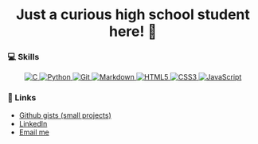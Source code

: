 <h1 align="center">Just a curious high school student here! 👋</h1>

### 💻 Skills
<p align="center">
  <a href="https://www.geeksforgeeks.org/c/c-17-standard/" style: text-decoration: none;> <img src="https://img.shields.io/badge/c-%2300599C.svg?style=for-the-badge&logo=c&logoColor=white" alt="C" /> </a>
  <a href="https://www.python.org/" style: text-decoration: none;> <img src="https://img.shields.io/badge/python-3670A0?style=for-the-badge&logo=python&logoColor=ffdd54" alt="Python" /> </a>
  <a href="https://git-scm.com/" style: text-decoration: none;> <img src="https://img.shields.io/badge/git-%23F05033.svg?style=for-the-badge&logo=git&logoColor=white" alt="Git" /> </a>
  <a href="https://www.markdownguide.org/" style: text-decoration: none;> <img src="https://img.shields.io/badge/markdown-%23000000.svg?style=for-the-badge&logo=markdown&logoColor=white" alt="Markdown" /> </a>
  <a href="https://en.wikipedia.org/wiki/HTML5" style: text-decoration: none;> <img src="https://img.shields.io/badge/html5-%23E34F26.svg?style=for-the-badge&logo=html5&logoColor=white" alt="HTML5" /> </a>
  <a href="https://en.wikipedia.org/wiki/CSS" style: text-decoration: none;> <img src="https://img.shields.io/badge/css3-%231572B6.svg?style=for-the-badge&logo=css3&logoColor=white" alt="CSS3" /> </a>
  <a href="https://en.wikipedia.org/wiki/JavaScript" style: text-decoration: none;> <img src="https://img.shields.io/badge/javascript-%23323330.svg?style=for-the-badge&logo=javascript&logoColor=%23F7DF1E" alt="JavaScript" /> </a>
</p>

<!-- https://gprm.itsvg.in/ -->

### 🔗 Links
- [Github gists (small projects)](https://gist.github.com/lukakosanovicc)
- [LinkedIn](https://www.linkedin.com/in/luka-kosanovicc/)
- [Email me](mailto:lukakosanoviclule@gmail.com)
